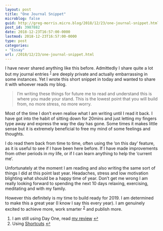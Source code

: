 ```yaml
---
layout: post
title: "One Journal Snippet"
microblog: false
guid: http://greg-morris.micro.blog/2018/12/23/one-journal-snippet.html
post_id: 3987882
date: 2018-12-23T16:57:00-0000
lastmod: 2018-12-23T16:57:00-0000
type: post
categories:
- "Essay"
url: /2018/12/23/one-journal-snippet.html
---
```

<!--kg-card-begin: html--><p><!--kg-card-begin: html--></p>
<p>I have never shared anything like this before. Admittedly I share quite a lot but my journal entries <sup><a class="footnote" href="https://gr36.com/one-journal-snippet/1">1</a></sup> are deeply private and actually embarrassing in some instances. Yet I wrote this short snippet in today and wanted to share it with whoever reads my blog.</p>
<blockquote><p>I’m writing these things for future me to read and understand this is where you made your stand. This is the lowest point that you will build from, no more stress, no more worry.</p></blockquote>
<p>Most of the time I don’t even realise what I am writing until I read it back. I have got into the habit of sitting down for 20mins and just letting my fingers type away and express the way the day has gone. Some times it makes little sense but it is extremely beneficial to free my mind of some feelings and thoughts.</p>
<p>I do read them back from time to time, often using the ‘on this day’ feature, as it is useful to see if I have been here before. If I have made improvements from other periods in my life, or if I can learn anything to help the ‘current me’.</p>
<p>Unfortunately at the moment I am reading and also writing the same sort of things I did at this point last year. Headaches, stress and low motivation blighting what should be a happy time of year. Don’t get me wrong I am really looking forward to spending the next 10 days relaxing, exercising, meditating and with my family.</p>
<p>However this definitely is my time to build ready for 2019. I am determined to make this a great year (I know I say this every year). I am genuinely excited to achieve more, work smarter <sup><a class="footnote" href="https://gr36.com/one-journal-snippet/2">2</a></sup> and publish more.</p>
<div class="footnotes">
<ol>
<li>I am still using Day One, read <a href="https://gr36.com/2017-12-20-day-one-review/">my review</a> <a class="reversefootnote" href="https://gr36.com/one-journal-snippet/1">↩</a></li>
<li>Using <a href="https://gr36.com/workflow">Shortcuts</a> <a class="reversefootnote" href="https://gr36.com/one-journal-snippet/2">↩</a></li>
</ol>
</div>
<p><!--kg-card-end: html--></p>
<!--kg-card-end: html-->
